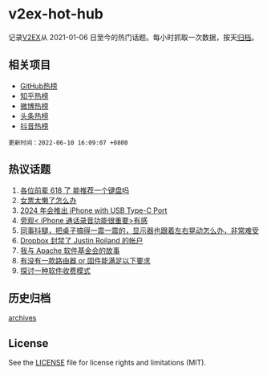 # v2ex-hot-hub

 记录[V2EX](https://www.v2ex.com/)从 2021-01-06 日至今的热门话题。每小时抓取一次数据，按天[归档](archives)。
 
 ## 相关项目

- [GitHub热榜](https://github.com/snaildev/github-hot-hub)
- [知乎热榜](https://github.com/snaildev/zhihu-hot-hub)
- [微博热榜](https://github.com/snaildev/weibo-hot-hub)
- [头条热榜](https://github.com/snaildev/toutiao-hot-hub)
- [抖音热榜](https://github.com/snaildev/douyin-hot-hub)


 `更新时间：2022-06-10 16:09:07 +0800`

## 热议话题

1. [各位前辈 618 了 能推荐一个键盘吗](https://www.v2ex.com/t/858492)
1. [女票太懒了怎么办](https://www.v2ex.com/t/858702)
1. [2024 年会推出 iPhone with USB Type-C Port](https://www.v2ex.com/t/858537)
1. [旁观< iPhone 通话录音功能很重要>有感](https://www.v2ex.com/t/858480)
1. [同事抖腿，把桌子搞得一震一震的，显示器也跟着左右晃动怎么办，非常难受](https://www.v2ex.com/t/858556)
1. [Dropbox 封禁了 Justin Roiland 的帐户](https://www.v2ex.com/t/858650)
1. [我与 Apache 软件基金会的故事](https://www.v2ex.com/t/858593)
1. [有没有一款路由器 or 固件能满足以下要求](https://www.v2ex.com/t/858546)
1. [探讨一种软件收费模式](https://www.v2ex.com/t/858551)

## 历史归档

[archives](archives)

## License

See the [LICENSE](LICENSE) file for license rights and limitations (MIT).
